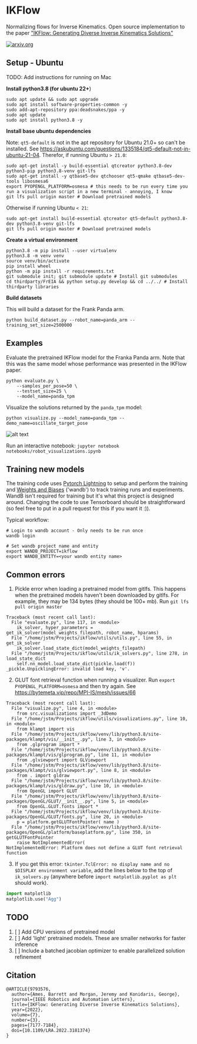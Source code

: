 # IKFlow
Normalizing flows for Inverse Kinematics. Open source implementation to the paper ["IKFlow: Generating Diverse Inverse Kinematics Solutions"](https://ieeexplore.ieee.org/abstract/document/9793576)

[![arxiv.org](https://img.shields.io/badge/cs.RO-%09arXiv%3A2111.08933-red)](https://arxiv.org/abs/2111.08933)


## Setup - Ubuntu

TODO: Add instructions for running on Mac

**Install python3.8 (for ubuntu 22+**)
```
sudo apt update && sudo apt upgrade
sudo apt install software-properties-common -y
sudo add-apt-repository ppa:deadsnakes/ppa -y
sudo apt update
sudo apt install python3.8 -y
```

**Install base ubuntu dependencies**

Note: `qt5-default` is not in the apt repository for Ubuntu 21.0+ so can't be installed. 
See https://askubuntu.com/questions/1335184/qt5-default-not-in-ubuntu-21-04. Therefor, if running Ubuntu `> 21.0`:
```
sudo apt-get install -y build-essential qtcreator python3.8-dev python3-pip python3.8-venv git-lfs 
sudo apt-get install -y qtbase5-dev qtchooser qt5-qmake qtbase5-dev-tools libosmesa6
export PYOPENGL_PLATFORM=osmesa # this needs to be run every time you run a visualization script in a new terminal - annoying, I know
git lfs pull origin master # Download pretrained models
```

Otherwise if running Ubuntu `< 21`:
```
sudo apt-get install build-essential qtcreator qt5-default python3.8-dev python3.8-venv git-lfs
git lfs pull origin master # Download pretrained models
```

**Create a virtual environment**
```
python3.8 -m pip install --user virtualenv
python3.8 -m venv venv
source venv/bin/activate
pip install wheel
python -m pip install -r requirements.txt
git submodule init; git submodule update # Install git submodules
cd thirdparty/FrEIA && python setup.py develop && cd ../../ # Install thirdparty libraries
```

**Build datasets**

This will build a dataset for the Frank Panda arm.  
```
python build_dataset.py --robot_name=panda_arm --training_set_size=2500000
```

## Examples

Evaluate the pretrained IKFlow model for the Franka Panda arm. Note that this was the same model whose performance was presented in the IKFlow paper.
```
python evaluate.py \
    --samples_per_pose=50 \
    --testset_size=25 \
    --model_name=panda_tpm
```

Visualize the solutions returned by the `panda_tpm` model:
```
python visualize.py --model_name=panda_tpm --demo_name=oscillate_target_pose
```
![alt text](../media/panda_tpm_oscillate_x-2022-08-26.gif?raw=true)

Run an interactive notebook: `jupyter notebook notebooks/robot_visualizations.ipynb`

## Training new models

The training code uses [Pytorch Lightning](https://www.pytorchlightning.ai/) to setup and perform the training and [Weights and Biases](https://wandb.ai/) ('wandb') to track training runs and experiments. WandB isn't required for training but it's what this project is designed around. Changing the code to use Tensorboard should be straightforward (so feel free to put in a pull request for this if you want it :)).

Typical workflow:
```
# Login to wandb account - Only needs to be run once
wandb login

# Set wandb project name and entity
export WANDB_PROJECT=ikflow 
export WANDB_ENTITY=<your wandb entity name>
```


## Common errors

1. Pickle error when loading a pretrained model from gitlfs. This happens when the pretrained models haven't been downloaded by gitlfs. For example, they may be 134 bytes (they should be 100+ mb). Run `git lfs pull origin master` 
```
Traceback (most recent call last):
  File "evaluate.py", line 117, in <module>
    ik_solver, hyper_parameters = get_ik_solver(model_weights_filepath, robot_name, hparams)
  File "/home/jstm/Projects/ikflow/utils/utils.py", line 55, in get_ik_solver
    ik_solver.load_state_dict(model_weights_filepath)
  File "/home/jstm/Projects/ikflow/utils/ik_solvers.py", line 278, in load_state_dict
    self.nn_model.load_state_dict(pickle.load(f))
_pickle.UnpicklingError: invalid load key, 'v'.
```

2. GLUT font retrieval function when running a visualizer. Run `export PYOPENGL_PLATFORM=osmesa` and then try again. See https://bytemeta.vip/repo/MPI-IS/mesh/issues/66

```
Traceback (most recent call last):
  File "visualize.py", line 4, in <module>
    from src.visualizations import _3dDemo
  File "/home/jstm/Projects/ikflow/utils/visualizations.py", line 10, in <module>
    from klampt import vis
  File "/home/jstm/Projects/ikflow/venv/lib/python3.8/site-packages/klampt/vis/__init__.py", line 3, in <module>
    from .glprogram import *
  File "/home/jstm/Projects/ikflow/venv/lib/python3.8/site-packages/klampt/vis/glprogram.py", line 11, in <module>
    from .glviewport import GLViewport
  File "/home/jstm/Projects/ikflow/venv/lib/python3.8/site-packages/klampt/vis/glviewport.py", line 8, in <module>
    from . import gldraw
  File "/home/jstm/Projects/ikflow/venv/lib/python3.8/site-packages/klampt/vis/gldraw.py", line 10, in <module>
    from OpenGL import GLUT
  File "/home/jstm/Projects/ikflow/venv/lib/python3.8/site-packages/OpenGL/GLUT/__init__.py", line 5, in <module>
    from OpenGL.GLUT.fonts import *
  File "/home/jstm/Projects/ikflow/venv/lib/python3.8/site-packages/OpenGL/GLUT/fonts.py", line 20, in <module>
    p = platform.getGLUTFontPointer( name )
  File "/home/jstm/Projects/ikflow/venv/lib/python3.8/site-packages/OpenGL/platform/baseplatform.py", line 350, in getGLUTFontPointer
    raise NotImplementedError( 
NotImplementedError: Platform does not define a GLUT font retrieval function
```

3. If you get this error: `tkinter.TclError: no display name and no $DISPLAY environment variable`, add the lines below to the top of `ik_solvers.py` (anywhere before `import matplotlib.pyplot as plt` should work).
``` python
import matplotlib
matplotlib.use("Agg")
```

## TODO
1. [ ] Add CPU versions of pretrained model
2. [ ] Add 'light' pretrained models. These are smaller networks for faster inference
3. [ ] Include a batched jacobian optimizer to enable parallelized solution refinement   



## Citation
```
@ARTICLE{9793576,
  author={Ames, Barrett and Morgan, Jeremy and Konidaris, George},
  journal={IEEE Robotics and Automation Letters}, 
  title={IKFlow: Generating Diverse Inverse Kinematics Solutions}, 
  year={2022},
  volume={7},
  number={3},
  pages={7177-7184},
  doi={10.1109/LRA.2022.3181374}
}
```